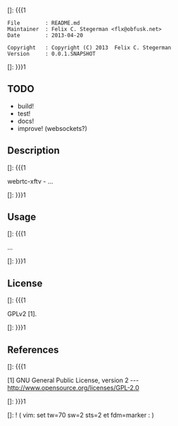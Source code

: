 []: {{{1

    File        : README.md
    Maintainer  : Felix C. Stegerman <flx@obfusk.net>
    Date        : 2013-04-20

    Copyright   : Copyright (C) 2013  Felix C. Stegerman
    Version     : 0.0.1.SNAPSHOT

[]: }}}1

## TODO

  * build!
  * test!
  * docs!
  * improve! (websockets?)

## Description
[]: {{{1

  webrtc-xftv - ...

[]: }}}1

## Usage
[]: {{{1

  ...

[]: }}}1

## License
[]: {{{1

  GPLv2 [1].

[]: }}}1

## References
[]: {{{1

  [1] GNU General Public License, version 2
  --- http://www.opensource.org/licenses/GPL-2.0

[]: }}}1

[]: ! ( vim: set tw=70 sw=2 sts=2 et fdm=marker : )
